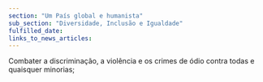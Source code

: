 ```yaml
---
section: "Um País global e humanista"
sub_section: "Diversidade, Inclusão e Igualdade"
fulfilled_date:
links_to_news_articles:
---
```


Combater a discriminação, a violência e os crimes de ódio contra todas e quaisquer minorias;